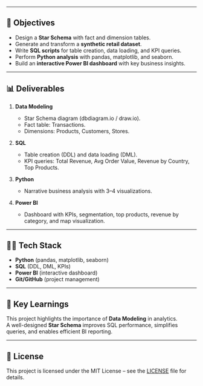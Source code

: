 
---

## 🎯 Objectives
- Design a **Star Schema** with fact and dimension tables.
- Generate and transform a **synthetic retail dataset**.
- Write **SQL scripts** for table creation, data loading, and KPI queries.
- Perform **Python analysis** with pandas, matplotlib, and seaborn.
- Build an **interactive Power BI dashboard** with key business insights.

---

## 📊 Deliverables
1. **Data Modeling**
   - Star Schema diagram (dbdiagram.io / draw.io).
   - Fact table: Transactions.
   - Dimensions: Products, Customers, Stores.

2. **SQL**
   - Table creation (DDL) and data loading (DML).
   - KPI queries: Total Revenue, Avg Order Value, Revenue by Country, Top Products.

3. **Python**
   - Narrative business analysis with 3–4 visualizations.

4. **Power BI**
   - Dashboard with KPIs, segmentation, top products, revenue by category, and map visualization.

---

## 🧑‍💻 Tech Stack
- **Python** (pandas, matplotlib, seaborn)
- **SQL** (DDL, DML, KPIs)
- **Power BI** (interactive dashboard)
- **Git/GitHub** (project management)

---

## 📌 Key Learnings
This project highlights the importance of **Data Modeling** in analytics.  
A well-designed **Star Schema** improves SQL performance, simplifies queries, and enables efficient BI reporting.

---

## 📜 License
This project is licensed under the MIT License – see the [LICENSE](./LICENSE) file for details.
